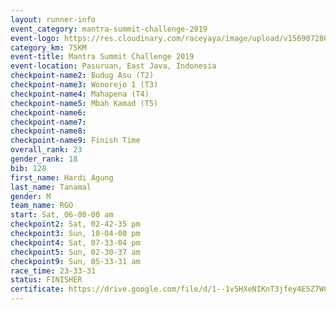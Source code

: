 ```yaml
---
layout: runner-info 
event_category: mantra-summit-challenge-2019 
event-logo: https://res.cloudinary.com/raceyaya/image/upload/v1569072809/logo/mantra-image_segrbx.jpg
category_km: 75KM 
event-title: Mantra Summit Challenge 2019 
event-location: Pasuruan, East Java, Indonesia 
checkpoint-name2: Budug Asu (T2) 
checkpoint-name3: Wonorejo 1 (T3) 
checkpoint-name4: Mahapena (T4) 
checkpoint-name5: Mbah Kamad (T5) 
checkpoint-name6: 
checkpoint-name7: 
checkpoint-name8: 
checkpoint-name9: Finish Time
overall_rank: 23
gender_rank: 18
bib: 128
first_name: Hardi Agung
last_name: Tanamal
gender: M
team_name: RGO
start: Sat, 06-00-00 am
checkpoint2: Sat, 02-42-35 pm
checkpoint3: Sun, 10-04-00 pm
checkpoint4: Sat, 07-33-04 pm
checkpoint5: Sun, 02-30-37 am
checkpoint9: Sun, 05-33-31 am
race_time: 23-33-31
status: FINISHER
certificate: https://drive.google.com/file/d/1--1v5HXeNIKnT3jfey4E5Z7WCqYf-Jxc/view?usp=sharing
---
```

